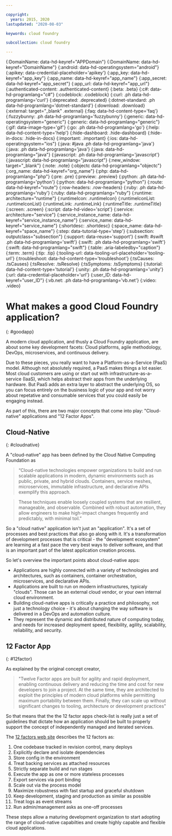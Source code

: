 ```yaml
---

copyright:
  years: 2015, 2020
lastupdated: "2020-08-03"

keywords: cloud foundry

subcollection: cloud foundry

---
```




{:DomainName: data-hd-keyref="APPDomain"}
{:DomainName: data-hd-keyref="DomainName"}
{:android: data-hd-operatingsystem="android"}
{:apikey: data-credential-placeholder='apikey'}
{:app_key: data-hd-keyref="app_key"}
{:app_name: data-hd-keyref="app_name"}
{:app_secret: data-hd-keyref="app_secret"}
{:app_url: data-hd-keyref="app_url"}
{:authenticated-content: .authenticated-content}
{:beta: .beta}
{:c#: data-hd-programlang="c#"}
{:codeblock: .codeblock}
{:curl: .ph data-hd-programlang='curl'}
{:deprecated: .deprecated}
{:dotnet-standard: .ph data-hd-programlang='dotnet-standard'}
{:download: .download}
{:external: target="_blank" .external}
{:faq: data-hd-content-type='faq'}
{:fuzzybunny: .ph data-hd-programlang='fuzzybunny'}
{:generic: data-hd-operatingsystem="generic"}
{:generic: data-hd-programlang="generic"}
{:gif: data-image-type='gif'}
{:go: .ph data-hd-programlang='go'}
{:help: data-hd-content-type='help'}
{:hide-dashboard: .hide-dashboard}
{:hide-in-docs: .hide-in-docs}
{:important: .important}
{:ios: data-hd-operatingsystem="ios"}
{:java: #java .ph data-hd-programlang='java'}
{:java: .ph data-hd-programlang='java'}
{:java: data-hd-programlang="java"}
{:javascript: .ph data-hd-programlang='javascript'}
{:javascript: data-hd-programlang="javascript"}
{:new_window: target="_blank"}
{:note: .note}
{:objectc data-hd-programlang="objectc"}
{:org_name: data-hd-keyref="org_name"}
{:php: data-hd-programlang="php"}
{:pre: .pre}
{:preview: .preview}
{:python: .ph data-hd-programlang='python'}
{:python: data-hd-programlang="python"}
{:route: data-hd-keyref="route"}
{:row-headers: .row-headers}
{:ruby: .ph data-hd-programlang='ruby'}
{:ruby: data-hd-programlang="ruby"}
{:runtime: architecture="runtime"}
{:runtimeIcon: .runtimeIcon}
{:runtimeIconList: .runtimeIconList}
{:runtimeLink: .runtimeLink}
{:runtimeTitle: .runtimeTitle}
{:screen: .screen}
{:script: data-hd-video='script'}
{:service: architecture="service"}
{:service_instance_name: data-hd-keyref="service_instance_name"}
{:service_name: data-hd-keyref="service_name"}
{:shortdesc: .shortdesc}
{:space_name: data-hd-keyref="space_name"}
{:step: data-tutorial-type='step'}
{:subsection: outputclass="subsection"}
{:support: data-reuse='support'}
{:swift: #swift .ph data-hd-programlang='swift'}
{:swift: .ph data-hd-programlang='swift'}
{:swift: data-hd-programlang="swift"}
{:table: .aria-labeledby="caption"}
{:term: .term}
{:tip: .tip}
{:tooling-url: data-tooling-url-placeholder='tooling-url'}
{:troubleshoot: data-hd-content-type='troubleshoot'}
{:tsCauses: .tsCauses}
{:tsResolve: .tsResolve}
{:tsSymptoms: .tsSymptoms}
{:tutorial: data-hd-content-type='tutorial'}
{:unity: .ph data-hd-programlang='unity'}
{:url: data-credential-placeholder='url'}
{:user_ID: data-hd-keyref="user_ID"}
{:vb.net: .ph data-hd-programlang='vb.net'}
{:video: .video}

# What makes a good Cloud Foundry application?
{: #goodapp}

<!-- This file is reused in the CF Public subcollection. -->

A modern cloud application, and thusly a Cloud Foundry application, are about some key development facets: Cloud platforms, agile methodology, DevOps, microservices, and continuous delivery.

Due to these pieces, you really want to have a Platform-as-a-Service (PaaS) model. Although not absolutely required, a PaaS makes things a lot easier. Most cloud customers are using or start out with infrastructure-as-a-service (IaaS), which helps abstract their apps from the underlying hardware. But PaaS adds an extra layer to abstract the underlying OS, so you can focus entirely on the business logic of your app and not worry about repetative and consumable services that you could easily be engaging instead.

As part of this, there are two major concepts that come into play: "Cloud-native" applications and "12 Factor Apps".


## Cloud-Native
{: #cloudnative}

A "cloud-native" app has been defined by the Cloud Native Computing Foundation as

> “Cloud-native technologies empower organizations to build and run scalable applications in modern, dynamic environments such as public, private, and hybrid clouds. Containers, service meshes, microservices, immutable infrastructure, and declarative APIs exemplify this approach.

> These techniques enable loosely coupled systems that are resilient, manageable, and observable. Combined with robust automation, they allow engineers to make high-impact changes frequently and predictably, with minimal toil.”

So a "cloud native" application isn't just an "application". It's a set of processes and best practices that also go along with it. It's a transformation of development processes that is critical - the "development ecosystem" are learning at a fast pace the very best ways to deliver software, and that is an important part of the latest application creation process.

So let's overview the important points about cloud-native apps:

* Applications are highly connected with a variety of technologies and architectures, such as containers, container orchestration, microservices, and declarative APIs.
* Applications are built to run on modern infrastructures, typicaly "clouds". Those can be an external cloud vendor, or your own internal cloud environment.
* Building cloud-native apps is critically a practice and philosophy, not just a technology choice - it's about changing the way software is delivered in a DevOps and automation culture.
* They represent the dynamic and distributed nature of computing today, and needs for increased deployment speed, flexibility, agility, scalability, reliability, and security.


## 12 Factor App
{: #12factor}

As explained by the original concept creator,

> "Twelve Factor apps are built for agility and rapid deployment, enabling continuous delivery and reducing the time and cost for new developers to join a project. At the same time, they are architected to exploit the principles of modern cloud platforms while permitting maximum portability between them. Finally, they can scale up without significant changes to tooling, architecture or development practices"

So that means that the the 12 factor apps check-list is really just a set of guidelines that dictate how an application should be built to properly support the concept of independently managed and iterated services.

The [12 factors web site](https://12factor.net) describes the 12 factors as:

1. One codebase tracked in revision control, many deploys
2. Explicitly declare and isolate dependencies
3. Store config in the environment
4. Treat backing services as attached resources
5. Strictly separate build and run stages
6. Execute the app as one or more stateless processes
7. Export services via port binding
8. Scale out via the process model
9. Maximize robustness with fast startup and graceful shutdown
10. Keep development, staging and production as similar as possible
11. Treat logs as event streams
12. Run admin/management asks as one-off processes

These steps allow a maturing development organization to start adopting the range of cloud-native capabilties and create highly capable and flexible cloud applications.


